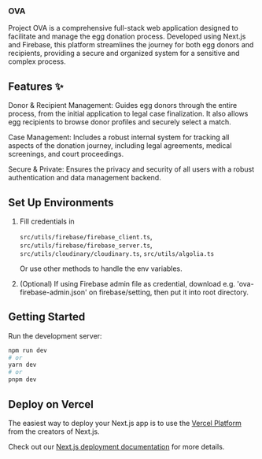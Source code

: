 
### OVA
Project OVA is a comprehensive full-stack web application designed to facilitate and manage the egg donation process. Developed using Next.js and Firebase, this platform streamlines the journey for both egg donors and recipients, providing a secure and organized system for a sensitive and complex process.

## Features ✨
Donor & Recipient Management: 
Guides egg donors through the entire process, from the initial application to legal case finalization. It also allows egg recipients to browse donor profiles and securely select a match.

Case Management: 
Includes a robust internal system for tracking all aspects of the donation journey, including legal agreements, medical screenings, and court proceedings.

Secure & Private: 
Ensures the privacy and security of all users with a robust authentication and data management backend.


## Set Up Environments
1. Fill credentials in


   `src/utils/firebase/firebase_client.ts`,
   `src/utils/firebase/firebase_server.ts`,
   `src/utils/cloudinary/cloudinary.ts`,
   `src/utils/algolia.ts`
   
   Or use other methods to handle the env variables.
   
3. (Optional) If using Firebase admin file as credential, download e.g. 'ova-firebase-admin.json' on firebase/setting, then put it into root directory.

## Getting Started

Run the development server:

```bash
npm run dev
# or
yarn dev
# or
pnpm dev
```

## Deploy on Vercel

The easiest way to deploy your Next.js app is to use the [Vercel Platform](https://vercel.com/new?utm_medium=default-template&filter=next.js&utm_source=create-next-app&utm_campaign=create-next-app-readme) from the creators of Next.js.

Check out our [Next.js deployment documentation](https://nextjs.org/docs/deployment) for more details.
